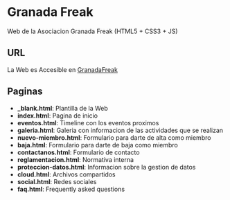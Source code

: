 # Granada Freak

Web de la Asociacion Granada Freak (HTML5 + CSS3 + JS)

## URL

La Web es Accesible en [GranadaFreak](http://granadafreak.github.io)

## Paginas

+ **_blank.html**: Plantilla de la Web
+ **index.html**: Pagina de inicio
+ **eventos.html**: Timeline con los eventos proximos
+ **galeria.html**: Galeria con informacion de las actividades que se realizan
+ **nuevo-miembro.html**: Formulario para darte de alta como miembro
+ **baja.html**: Formulario para darte de baja como miembro
+ **contactanos.html**: Formulario de contacto
+ **reglamentacion.html**: Normativa interna
+ **proteccion-datos.html**: Informacion sobre la gestion de datos
+ **cloud.html**: Archivos compartidos
+ **social.html**: Redes sociales
+ **faq.html**: Frequently asked questions